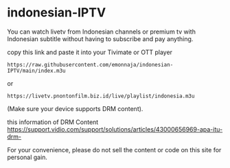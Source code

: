 # indonesian-IPTV

You can watch livetv from Indonesian channels or premium tv with Indonesian subtitle without having to subscribe and pay anything.

copy this link and paste it into your Tivimate or OTT player
```
https://raw.githubusercontent.com/emonnaja/indonesian-IPTV/main/index.m3u
```
or
```
https://livetv.pnontonfilm.biz.id/live/playlist/indonesia.m3u
```
(Make sure your device supports DRM content).

this information of DRM Content
https://support.vidio.com/support/solutions/articles/43000656969-apa-itu-drm-

For your convenience, please do not sell the content or code on this site for personal gain.
